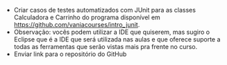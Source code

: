 * Criar casos de testes automatizados com JUnit para as classes Calculadora e Carrinho do programa disponível em https://github.com/vaniacourses/intro_junit.
* Observação: vocês podem utilizar a IDE que quiserem, mas sugiro o Eclipse que é a IDE que será utilizada nas aulas e que oferece suporte a todas as ferramentas que serão vistas mais pra frente no curso.
* Enviar link para o repositório do GitHub